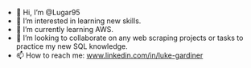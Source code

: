 - 👋 Hi, I’m @Lugar95
- 👀 I’m interested in learning new skills.
- 🌱 I’m currently learning AWS.
- 💞️ I’m looking to collaborate on any web scraping projects or tasks to practice my new SQL knowledge.
- 📫 How to reach me: www.linkedin.com/in/luke-gardiner

<!---
Lugar95/Lugar95 is a ✨ special ✨ repository because its `README.md` (this file) appears on your GitHub profile.
You can click the Preview link to take a look at your changes.
--->
